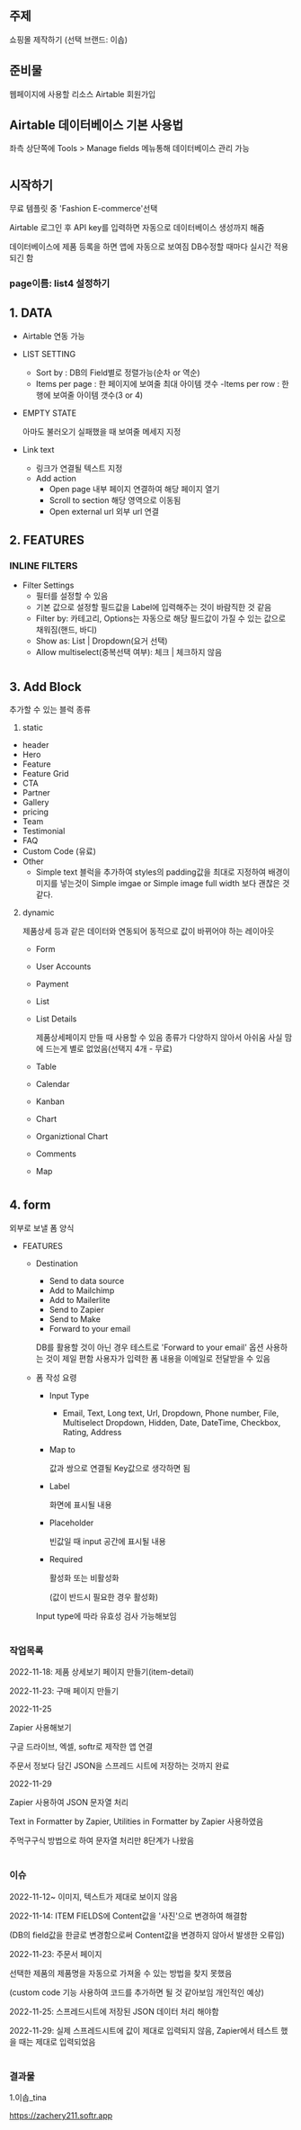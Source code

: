 ## 주제
쇼핑몰 제작하기
(선택 브랜드: 이솝)

## 준비물
웹페이지에 사용할 리소스
Airtable 회원가입

## Airtable 데이터베이스 기본 사용법
좌측 상단쪽에 Tools > Manage fields 메뉴통해 데이터베이스 관리 가능
#
## 시작하기
무료 템플릿 중 'Fashion E-commerce'선택

Airtable 로그인 후 API key를 입력하면 자동으로 데이터베이스 생성까지 해줌

데이터베이스에 제품 등록을 하면 앱에 자동으로 보여짐
DB수정할 때마다 실시간 적용되긴 함

### page이름: list4 설정하기
## 1. DATA


* Airtable 연동 가능

* LIST SETTING
    - Sort by
    : DB의 Field별로 정렬가능(순차 or 역순)
    -  Items per page
    : 한 페이지에 보여줄 최대 아이템 갯수
    -Items per row 
    : 한 행에 보여줄 아이템 갯수(3 or 4)
* EMPTY STATE

    아마도 불러오기 실패했을 때 보여줄 메세지 지정

* Link text
    - 링크가 연결될 텍스트 지정
    - Add action
        - Open page
            내부 페이지 연결하여 해당 페이지 열기
        - Scroll to section
            해당 영역으로 이동됨
        - Open external url
            외부 url 연결

## 2. FEATURES

### INLINE FILTERS
* Filter Settings
    - 필터를 설정할 수 있음
    - 기본 값으로 설정할 필드값을 Label에 입력해주는 것이 바람직한 것 같음
    - Filter by: 카테고리, Options는 자동으로 해당 필드값이 가질 수 있는 값으로 채워짐(핸드, 바디)
    - Show as: List | Dropdown(요거 선택)
    - Allow multiselect(중복선택 여부): 체크 | 체크하지 않음

#

## 3. Add Block
추가할 수 있는 블럭 종류
1. static
- header
- Hero
- Feature
- Feature Grid
- CTA
- Partner
- Gallery
- pricing
- Team
- Testimonial
- FAQ
- Custom Code (유료)
- Other
    - Simple text 블럭을 추가하여 styles의 padding값을 최대로 지정하여 배경이미지를 넣는것이 Simple imgae or Simple image full width 보다 괜찮은 것 같다.

2. dynamic

    제품상세 등과 같은 데이터와 연동되어 동적으로 값이 바뀌어야 하는 레이아웃
    - Form
    - User Accounts
    - Payment
    - List
    - List Details
    
        제품상세페이지 만들 때 사용할 수 있음
        종류가 다양하지 않아서 아쉬움
        사실 맘에 드는게 별로 없었음(선택지 4개 - 무료)
    - Table
    - Calendar
    - Kanban
    - Chart
    - Organiztional Chart
    - Comments
    - Map   
#

## 4. form
외부로 보낼 폼 양식
- FEATURES
    - Destination
        - Send to data source
        - Add to Mailchimp
        - Add to Mailerlite
        - Send to Zapier
        - Send to Make
        - Forward to your email

        DB를 활용할 것이 아닌 경우 테스트로 'Forward to your email' 옵션 사용하는 것이 제일 편함
        사용자가 입력한 폼 내용을 이메일로 전달받을 수 있음

    - 폼 작성 요령
        - Input Type
            - Email, Text, Long text, Url, Dropdown, Phone number, File, Multiselect Dropdown, Hidden, Date, DateTime, Checkbox, Rating, Address
        - Map to

            값과 쌍으로 연결될 Key값으로 생각하면 됨
        - Label

            화면에 표시될 내용
        - Placeholder

            빈값일 때 input 공간에 표시될 내용
        - Required

            활성화 또는 비활성화

            (값이 반드시 필요한 경우 활성화)

        
        Input type에 따라 유효성 검사 가능해보임
#

### 작업목록
2022-11-18: 제품 상세보기 페이지 만들기(item-detail)


2022-11-23: 구매 페이지 만들기


2022-11-25

Zapier 사용해보기

구글 드라이브, 엑셀, softr로 제작한 앱 연결

주문서 정보다 담긴 JSON을 스프레드 시트에 저장하는 것까지 완료

2022-11-29

Zapier 사용하여 JSON 문자열 처리

Text in Formatter by Zapier, Utilities in Formatter by Zapier 사용하였음

주먹구구식 방법으로 하여 문자열 처리만 8단계가 나왔음


#

### 이슈

2022-11-12~ 이미지, 텍스트가 제대로 보이지 않음

2022-11-14: ITEM FIELDS에 Content값을 '사진'으로 변경하여 해결함

(DB의 field값을 한글로 변경함으로써 Content값을 변경하지 않아서 발생한 오류임)

2022-11-23: 주문서 페이지

선택한 제품의 제품명을 자동으로 가져올 수 있는 방법을 찾지 못했음

(custom code 기능 사용하여 코드를 추가하면 될 것 같아보임 개인적인 예상)

2022-11-25: 스프레드시트에 저장된 JSON 데이터 처리 해야함

2022-11-29: 실제 스프레드시트에 값이 제대로 입력되지 않음, Zapier에서 테스트 했을 때는 제대로 입력되었음



#
### 결과물
1.이솝_tina

https://zachery211.softr.app



